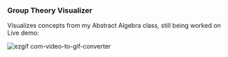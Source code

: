 ### Group Theory Visualizer
Visualizes concepts from my Abstract Algebra class, still being worked on
Live demo:

![ezgif com-video-to-gif-converter](https://github.com/user-attachments/assets/30b99197-a2bb-4907-ad63-b2acda9e5fa8)
